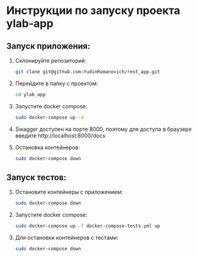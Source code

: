 # Инструкции по запуску проекта ylab-app

## Запуск приложения:

1. Склонируйте репозиторий:
    ```bash
    git clone git@github.com:YudinRomanovich/rest_app.git
    ```

2. Перейдите в папку с проектом:
    ```bash
    cd ylab_app
    ```

3. Запустите docker compose:
    ```bash
    sudo docker-compose up -d
    ```

4. Swagger доступен на порте 8000, поэтому для доступа в браузере введите http://localhost:8000/docs

5. Остановка контейнеров:
    ```bash
    sudo docker-compose down
    ```

## Запуск тестов:

1. Остановите контейнеры с приложением:
    ```bash
    sudo docker-compose down
    ```

2. Запустите docker compose:
    ```bash
    sudo docker-compose up -f docker-compose-tests.yml up
    ```

4. Для остановки контейнеров с тестами:
    ```bash
    sudo docker-compose down
    ```
